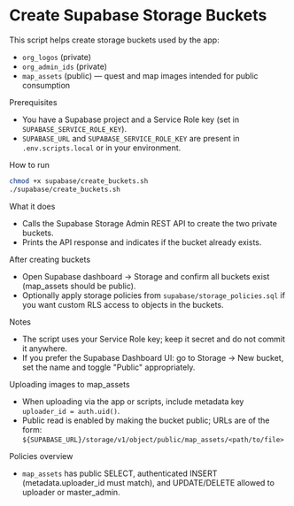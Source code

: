 # Create Supabase Storage Buckets

This script helps create storage buckets used by the app:

- `org_logos` (private)
- `org_admin_ids` (private)
- `map_assets` (public) — quest and map images intended for public consumption

Prerequisites

- You have a Supabase project and a Service Role key (set in `SUPABASE_SERVICE_ROLE_KEY`).
- `SUPABASE_URL` and `SUPABASE_SERVICE_ROLE_KEY` are present in `.env.scripts.local` or in your environment.

How to run

```bash
chmod +x supabase/create_buckets.sh
./supabase/create_buckets.sh
```

What it does

- Calls the Supabase Storage Admin REST API to create the two private buckets.
- Prints the API response and indicates if the bucket already exists.

After creating buckets

- Open Supabase dashboard → Storage and confirm all buckets exist (map_assets should be public).
- Optionally apply storage policies from `supabase/storage_policies.sql` if you want custom RLS access to objects in the buckets.

Notes

- The script uses your Service Role key; keep it secret and do not commit it anywhere.
- If you prefer the Supabase Dashboard UI: go to Storage → New bucket, set the name and toggle "Public" appropriately.

Uploading images to map_assets

- When uploading via the app or scripts, include metadata key `uploader_id = auth.uid()`.
- Public read is enabled by making the bucket public; URLs are of the form:
	`${SUPABASE_URL}/storage/v1/object/public/map_assets/<path/to/file>`

Policies overview

- `map_assets` has public SELECT, authenticated INSERT (metadata.uploader_id must match), and UPDATE/DELETE allowed to uploader or master_admin.
